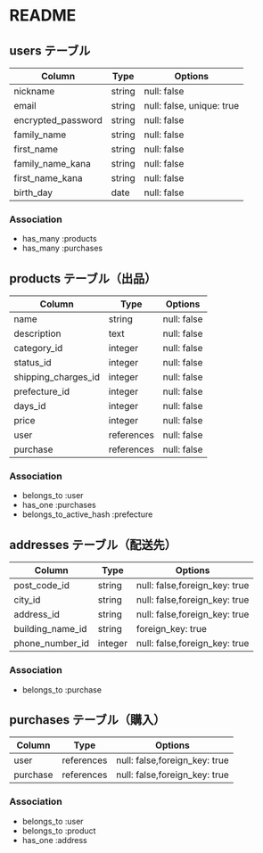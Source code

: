 # README

## users テーブル

| Column             | Type     | Options                      |
| ------------------ | ------   | -----------                  |
| nickname           | string   | null: false                  |
| email              | string   | null: false, unique: true    |
| encrypted_password | string   | null: false                  |
| family_name        | string   | null: false                  |
| first_name         | string   | null: false                  |
| family_name_kana   | string   | null: false                  |
| first_name_kana    | string   | null: false                  |
| birth_day          | date     | null: false                  |

### Association

- has_many :products
- has_many :purchases

## products テーブル（出品）

| Column             | Type     | Options                      |
| ------------------ | ------   | -----------                  |
| name               | string   | null: false                  | 
| description        | text     | null: false                  |
| category_id        | integer  | null: false                  |
| status_id          | integer  | null: false                  |
| shipping_charges_id| integer  | null: false                  |
| prefecture_id      | integer  | null: false                  |
| days_id            | integer  | null: false                  |
| price              | integer  | null: false                  |
| user               | references| null: false                 |
| purchase           | references| null: false                 |

### Association

- belongs_to :user
- has_one :purchases
- belongs_to_active_hash :prefecture

## addresses テーブル（配送先）

| Column             | Type     | Options                      |
| ------------------ | ------   | -----------                  |
| post_code_id       | string   | null: false,foreign_key: true|
| city_id            | string   | null: false,foreign_key: true|
| address_id         | string   | null: false,foreign_key: true|
| building_name_id   | string   | foreign_key: true            |
| phone_number_id    | integer  | null: false,foreign_key: true|

### Association

- belongs_to :purchase

## purchases テーブル（購入）

| Column             | Type     | Options                       |
| ------------------ | ------   | -----------                   |
| user               | references| null: false,foreign_key: true|
| purchase           | references| null: false,foreign_key: true|

### Association

- belongs_to :user
- belongs_to :product
- has_one :address